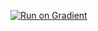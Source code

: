 [![Run on Gradient](https://assets.paperspace.io/img/gradient-badge.svg)](https://console.paperspace.com/github/carokhan/apriltags?container=paperspace/gradient-base:pt112-tf29-jax0314-py39-20220803&machine=Free-GPU)


